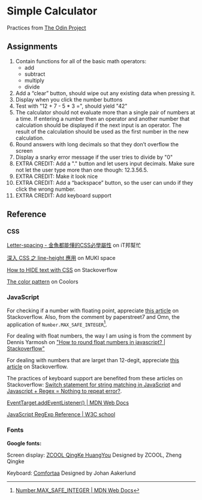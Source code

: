 # Simple Calculator

Practices from [The Odin Project](https://www.theodinproject.com/paths/foundations/courses/foundations/lessons/calculator)

## Assignments

1. Contain functions for all of the basic math operators:
   - add
   - subtract
   - multiply
   - divide
2. Add a “clear” button, should wipe out any existing data when pressing it.
3. Display when you click the number buttons
4. Test with "12 + 7 - 5 * 3 =", should yield "42"
5. The calculator should not evaluate more than a single pair of numbers at a time. If entering a number then an operator and another number that calculation should be displayed if the next input is an operator. The result of the calculation should be used as the first number in the new calculation.
6. Round answers with long decimals so that they don’t overflow the screen
7. Display a snarky error message if the user tries to divide by "0"
8. EXTRA CREDIT: Add a "." button and let users input decimals. Make sure not let the user type more than one though: 12.3.56.5.
9. EXTRA CREDIT: Make it look nice
10. EXTRA CREDIT: Add a “backspace” button, so the user can undo if they click the wrong number.
11. EXTRA CREDIT: Add keyboard support

## Reference

### CSS

[Letter-spacing - 金魚都能懂的CSS必學屬性](https://ithelp.ithome.com.tw/articles/10244794) on iT邦幫忙

[深入 CSS 之 line-height 應用](https://muki.tw/tech/css-line-height/) on MUKI space

[How to HIDE text with CSS](https://stackoverflow.com/questions/48591950/how-to-hide-text-with-css) on Stackoverflow

[The color pattern](https://coolors.co/6290c3-c2e7da-f1ffe7-1a1b41-baff29) on Coolors

### JavaScript

For checking if a number with floating point, appreciate [this article](https://stackoverflow.com/questions/3885817/how-do-i-check-that-a-number-is-float-or-integer/20779354#20779354) on Stackoverflow. Also, from the comment by paperstreet7 and Omn, the application of `Number.MAX_SAFE_INTEGER`[^defMaxSafeInter].

[^defMaxSafeInter]: [Number.MAX_SAFE_INTEGER | MDN Web Docs](https://developer.mozilla.org/en-US/docs/Web/JavaScript/Reference/Global_Objects/Number/MAX_SAFE_INTEGER)

For dealing with float numbers, the way I am using is from the comment by Dennis Yarmosh on ["How to round float numbers in javascript? | Stackoverflow"](https://stackoverflow.com/questions/9453421/how-to-round-float-numbers-in-javascript)

For dealing with numbers that are larget than 12-degit, appreciate [this article](https://stackoverflow.com/questions/11124451/how-can-i-convert-numbers-into-scientific-notation/11124522) on Stackoverflow.

The practices of keyboard support are benefited from these articles on Stackoverflow: [Switch statement for string matching in JavaScript](https://stackoverflow.com/questions/2896626/switch-statement-for-string-matching-in-javascript) and [Javascript + Regex = Nothing to repeat error?](https://stackoverflow.com/questions/6288181/javascript-regex-nothing-to-repeat-error).

[EventTarget.addEventListener() | MDN Web Docs](https://developer.mozilla.org/en-US/docs/Web/API/EventTarget/addEventListener)

[JavaScript RegExp Reference | W3C school](https://www.w3schools.com/jsref/jsref_obj_regexp.asp)

### Fonts

**Google fonts:**

Screen display: [ZCOOL QingKe HuangYou](https://fonts.google.com/share?selection.family=Comfortaa%7CZCOOL%20QingKe%20HuangYou)  Designed by ZCOOL, Zheng Qingke

Keyboard: [Comfortaa](https://fonts.google.com/share?selection.family=Comfortaa%7CZCOOL%20QingKe%20HuangYou) Designed by Johan Aakerlund 